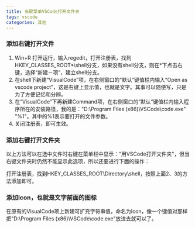 ```yaml
---
title: 右键菜单VSCode打开文件夹
tags: vscode
categories: 其他
---
```

### 添加右键打开文件
1. Win+R 打开运行，输入regedit，打开注册表，找到HKEY_CLASSES_ROOT\*\shell分支，如果没有shell分支，则在*下点击右键，选择“新建－项”，建立shell分支。
2. 在shell下新建“VisualCode”项，在右侧窗口的“默认”键值栏内输入“Open as vscode project”，这是右键上显示值，也就是文字。其事可以随便写，只是为了方便记忆和分辨。
3. 在“VisualCode”下再新建Command项，在右侧窗口的“默认”键值栏内输入程序所在的安装路径，我的是："D:\Program Files (x86)\VSCode\code.exe" "%1"。其中的%1表示要打开的文件参数。
4. 关闭注册表，即可生效。

### 添加右键打开文件夹
以上方法可以在选中文件时右键在菜单栏中显示："用VSCode打开文件夹"，但当右键文件夹时仍然不能显示此选项，所以还要进行下面的操作：

打开注册表，找到HKEY_CLASSES_ROOT\Directory\shell，按照上面2、3的方法添加即可。

### 添加Icon，也就是文字前面的图标
在原有的VisualCode项上新建可扩充字符串值，命名为Icon，像一个键值对那样把"D:\Program Files (x86)\VSCode\code.exe"放进去就可以了。